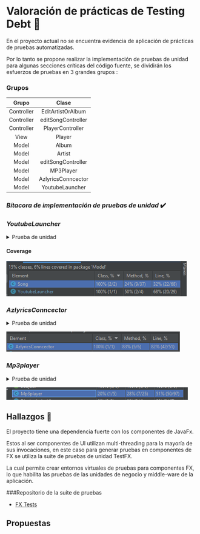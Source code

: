 # Valoración de prácticas de Testing Debt  🧪

En el proyecto actual no se encuentra evidencia de aplicación de prácticas de pruebas automatizadas.

Por lo tanto se propone realizar la implementación de pruebas de unidad para algunas secciones críticas del código fuente, se dividirán los esfuerzos de pruebas en 3 grandes grupos : 

### Grupos

|   Grupo    |       Clase        |   
|:----------:|:------------------:|
| Controller | EditArtistOrAlbum  |
| Controller | editSongController |
| Controller |  PlayerController  |
|    View    |       Player       |
|   Model    |       Album        |
|   Model    |       Artist       |
|   Model    | editSongController |
|   Model    |     MP3Player      |
|   Model    |  AzlyricsConncector   |
|   Model    |  YoutubeLauncher   |

### *Bítacora de implementación de pruebas de unidad* ✔️

### *YoutubeLauncher*
<details><summary>Prueba de unidad</summary>
<p>

#### Encontrado en test/Model/Model.YoutubeLauncherTest.java
```java

import Model.Song;
import Model.YoutubeLauncher;
import org.junit.Test;

import static org.junit.Assert.*;

public class Model.YoutubeLauncherTest {

    @Test
    public void findYoutubeLinkWhenSongExists() {
        //Arrange
        Song s = new Song
                .SongBuilder("")
                .album("meteora")
                .artist("Linkin Park")
                .title("In The End")
                .build();
        YoutubeLauncher yb = new YoutubeLauncher(s);
        //Act
        String result = yb.findYoutubeLink();
        //Assert
        assertNotNull(result);
    }

    @Test
    public void findYoutubeLinkWhenSongNotExists() {
        //Arrange
        Song s = new Song
                .SongBuilder("")
                .album("unknown")
                .artist("unknown")
                .title("1231asdazsdasdasd12w112312312312@!@##")
                .build();
        YoutubeLauncher yb = new YoutubeLauncher(s);
        //Act
        String result = yb.findYoutubeLink();
        //Assert
        assertNull(result);
    }


}
```

</details></p>

#### Coverage

![img.png](TestsYoutubeLauncher.png)



### *AzlyricsConncector*
<details><summary>Prueba de unidad</summary>
<p>

#### Encontrado en test/Model/AzlyricsConncectortest.java
```java
import Model.AzlyricsConncector;
import org.junit.Test;

import static org.junit.Assert.*;

public class Model.AzlyricsConncectorTest {

    @Test
    public void returnLyricsWhenSongExists() {
        //Arrange
        AzlyricsConncector connector = new AzlyricsConncector("linkinpark", "In The End");
        //Act
        connector.run();
        //Assert
        assertNotNull(connector.returnLyrics());
    }

    @Test
    public void returnLyricsWhenSongNoExists() {
        //Arrange
        AzlyricsConncector connector = new AzlyricsConncector("linkinpark", "123123asdasfasdfasd");
        //Act
        connector.run();
        //Assert
        assertNull(connector.returnLyrics());
    }

}
```

</details></p>



![img.png](AzLyricsConnector.png)



### *Mp3player*
<details><summary>Prueba de unidad</summary>
<p>

#### Encontrado en test/Model/Mp3playerTest.java
```java

package Model;

import javafx.application.Platform;
import javafx.scene.Scene;
import javafx.scene.layout.AnchorPane;
import javafx.stage.Stage;
import org.testfx.assertions.api.Assertions;
import org.testfx.framework.junit.ApplicationTest;

import org.junit.Test;

import java.util.ArrayList;
import java.util.Arrays;
import java.util.LinkedList;
import java.util.List;

import static org.junit.Assert.*;

public class Mp3playerTest extends ApplicationTest {

    AnchorPane pane;

    @Override
    public void start(Stage stage) {
        pane = new AnchorPane();
        stage.setScene(new Scene( pane
                , 100, 100));
        stage.show();
    }

    @Test
    public void loadSongs() {
        Song sa = new Song
                .SongBuilder("")
                .album("meteora")
                .artist("Linkin Park")
                .title("Breaking The Habit")
                .build();
        Song sb = new Song
                .SongBuilder("")
                .album("meteora")
                .artist("Linkin Park")
                .title("Numb")
                .build();
        LinkedList<Song> songs = new LinkedList<Song>(List.of(new Song[]{sa, sb}));
        Mp3player mp3 = new Mp3player();
        Platform.runLater( new Thread(()-> {
            mp3.loadBar(pane);
            mp3.loadSongs(songs);
            //Throws exception due that file extension does not exists, but the song is queued into the player
            assertThrows(NullPointerException.class, ()-> { mp3.setCurrentSong(0); });
        }));
    }


    @Test
    public void next() {
        Song sa = new Song
                .SongBuilder("")
                .album("meteora")
                .artist("Linkin Park")
                .title("Breaking The Habit")
                .build();
        LinkedList<Song> songs = new LinkedList<Song>(List.of(new Song[]{sa}));
        Mp3player mp3 = new Mp3player();
        Platform.runLater( new Thread(()-> {
            mp3.loadBar(pane);
            mp3.loadSongs(songs);
            //Throws exception due that file extension does not exists, but the song is queued into the player
            assertThrows(NullPointerException.class, ()-> { mp3.next(); });
        }));

    }

    @Test
    public void prev() {
        Song sa = new Song
                .SongBuilder("")
                .album("meteora")
                .artist("Linkin Park")
                .title("Breaking The Habit")
                .build();
        LinkedList<Song> songs = new LinkedList<Song>(List.of(new Song[]{sa}));
        Mp3player mp3 = new Mp3player();
        Platform.runLater( new Thread(()-> {
            mp3.loadBar(pane);
            mp3.loadSongs(songs);
            //Throws exception due that file extension does not exists, but the song is queued into the player
            assertThrows(NullPointerException.class, ()-> { mp3.prev(); });
        }));
    }

    @Test
    public void setAutoreplay() {
        Song sa = new Song
                .SongBuilder("")
                .album("meteora")
                .artist("Linkin Park")
                .title("Breaking The Habit")
                .build();
        Mp3player mp3 = new Mp3player();
        Platform.runLater( new Thread(()-> {
            mp3.loadBar(pane);
            //Throws exception due that file extension does not exists, but the song is queued into the player
            assertTrue(mp3.setAutoreplay());
            assertFalse(mp3.setAutoreplay());
        }));
    }
}
```

</details></p>

![Mp3Player](MP3PlayerTest.png)

## Hallazgos 🔎

El proyecto tiene una dependencia fuerte con los componentes de JavaFx. 

Estos al ser componentes de UI utilizan multi-threading para la mayoría de sus invocaciones, en este caso para generar pruebas en componentes de FX se utiliza la suite de pruebas de unidad TestFX.

La cual permite crear entornos virtuales de pruebas para componentes FX, lo que habilita las pruebas de las unidades de negocio y middle-ware de la aplicación. 

###Repositorio de la suite de pruebas 

- [FX Tests](https://github.com/TestFX/TestFX)


## Propuestas 
